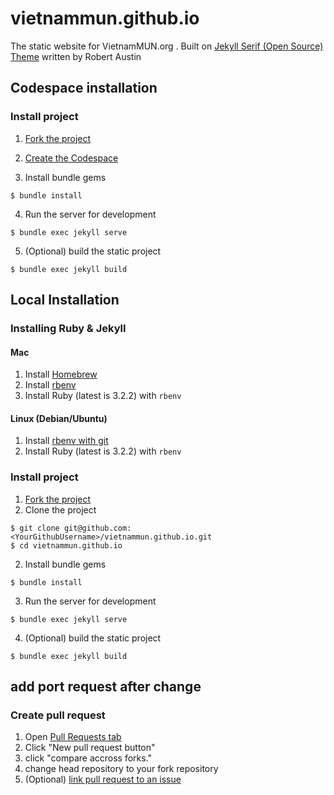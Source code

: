 # vietnammun.github.io

The static website for VietnamMUN.org . Built on [Jekyll Serif (Open Source) Theme](https://www.zerostatic.io/theme/jekyll-serif/) written by Robert Austin

## Codespace installation

### Install project
1. [Fork the project](https://docs.github.com/en/get-started/quickstart/fork-a-repo)
2. [Create the Codespace](https://docs.github.com/en/codespaces/developing-in-codespaces/creating-a-codespace-for-a-repository)


3. Install bundle gems
```shell
$ bundle install
```

4. Run the server for development
```shell
$ bundle exec jekyll serve
```

5. (Optional) build the static project
```shell
$ bundle exec jekyll build
```


## Local Installation

### Installing Ruby & Jekyll
#### Mac
1. Install [Homebrew](https://brew.sh/)
2. Install [rbenv](https://github.com/rbenv/rbenv)
3. Install Ruby (latest is 3.2.2) with `rbenv`

#### Linux (Debian/Ubuntu)
1. Install [rbenv with git](https://github.com/rbenv/rbenv#basic-git-checkout)
2. Install Ruby (latest is 3.2.2) with `rbenv`

### Install project
1. [Fork the project](https://docs.github.com/en/get-started/quickstart/fork-a-repo)
2. Clone the project
```shell
$ git clone git@github.com:<YourGithubUsername>/vietnammun.github.io.git
$ cd vietnammun.github.io
```

2. Install bundle gems
```shell
$ bundle install
```

3. Run the server for development
```shell
$ bundle exec jekyll serve
```

4. (Optional) build the static project
```shell
$ bundle exec jekyll build
```

## add port request after change

### Create pull request
1. Open [Pull Requests tab](https://github.com/VietnamMUN/vietnammun.github.io/pulls)
2. Click "New pull request button"
3. click "compare accross forks."
4. change head repository to your fork repository
5. (Optional) [link pull request to an issue](https://docs.github.com/en/issues/tracking-your-work-with-issues/linking-a-pull-request-to-an-issue)
